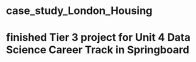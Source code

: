 # case_study_London_Housing
# finished Tier 3 project for Unit 4 Data Science Career Track in Springboard
